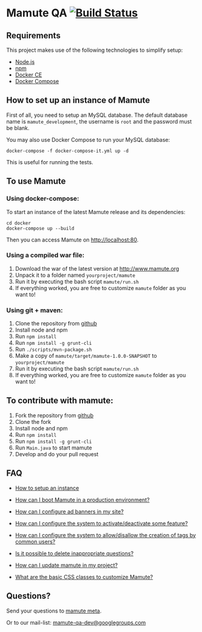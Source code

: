 Mamute QA [![Build Status](https://travis-ci.org/mamutehq/mamute.svg?branch=master)](https://travis-ci.org/mamutehq/mamute)
======

## Requirements

This project makes use of the following technologies to simplify setup:

* [Node.js](https://nodejs.org)
* [npm](https://www.npmjs.com)
* [Docker CE](https://docs.docker.com/install/)
* [Docker Compose](https://docs.docker.com/compose/install/)

## How to set up an instance of Mamute

First of all, you need to setup an MySQL database. The default database name is 
`mamute_development`, the username is `root` and the password must be blank.

You may also use Docker Compose to run your MySQL database:

```
docker-compose -f docker-compose-it.yml up -d
```

This is useful for running the tests.

## To use Mamute

### Using docker-compose:

To start an instance of the latest Mamute release and its dependencies:

```
cd docker
docker-compose up --build
```

Then you can access Mamute on [http://localhost:80](http://localhost:80).

### Using a compiled war file:

1. Download the war of the latest version at http://www.mamute.org
2. Unpack it to a folder named `yourproject/mamute`
3. Run it by executing the bash script `mamute/run.sh`
4. If everything worked, you are free to customize `mamute` folder as you want to! 

### Using git + maven:

1. Clone the repository from [github](https://github.com/caelum/mamute)
2. Install node and npm
3. Run `npm install`
5. Run `npm install -g grunt-cli`
6. Run `./scripts/mvn-package.sh`
7. Make a copy of `mamute/target/mamute-1.0.0-SNAPSHOT` to `yourproject/mamute`
8. Run it by executing the bash script `mamute/run.sh`
9. If everything worked, you are free to customize `mamute` folder as you want to! 

## To contribute with mamute:

1. Fork the repository from [github](https://github.com/caelum/mamute)
2. Clone the fork
3. Install node and npm
4. Run `npm install`
5. Run `npm install -g grunt-cli`
6. Run `Main.java` to start mamute
7. Develop and do your pull request

## FAQ

* [How to setup an instance](http://meta.mamute.org/221-how-to-set-up-an-instance-of-mamute)

* [How can I boot Mamute in a production environment?](http://meta.mamute.org/231-how-can-i-boot-mamute-in-a-production-environment)

* [How can I configure ad banners in my site?](http://meta.mamute.org/241-how-can-i-configure-ad-banners-in-my-site)

* [How can I configure the system to activate/deactivate some feature?](http://meta.mamute.org/292-how-can-i-configure-the-system-to-activatedeactivate-some-feature)

* [How can I configure the system to allow/disallow the creation of tags by common users?](http://meta.mamute.org/251-how-can-i-configure-the-system-to-allowdisallow-the-creation-of-tags-by-common-users)

* [Is it possible to delete inappropriate questions?](http://meta.mamute.org/261-is-it-possible-to-delete-inappropriate-questions)

* [How can I update mamute in my project?](http://meta.mamute.org/271-how-can-i-update-mamute-in-my-project)

* [What are the basic CSS classes to customize Mamute?](http://meta.mamute.org/281-what-are-the-basic-css-classes-to-customize-mamute)


## Questions?

Send your questions to [mamute meta](http://meta.mamute.org).

Or to our mail-list: mamute-qa-dev@googlegroups.com
